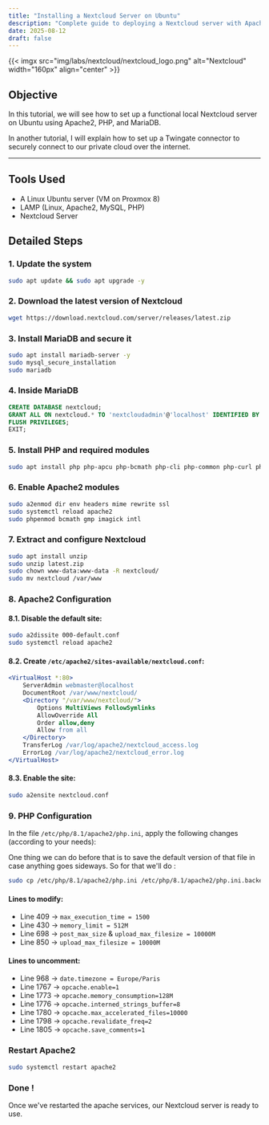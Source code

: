 ```yaml
---
title: "Installing a Nextcloud Server on Ubuntu"
description: "Complete guide to deploying a Nextcloud server with Apache, PHP, and MariaDB on Ubuntu."
date: 2025-08-12
draft: false
---
```


{{< imgx src="img/labs/nextcloud/nextcloud_logo.png" alt="Nextcloud" width="160px" align="center" >}}

## Objective
In this tutorial, we will see how to set up a functional local Nextcloud server on Ubuntu using Apache2, PHP, and MariaDB.

In another tutorial, I will explain how to set up a Twingate connector to securely connect to our private cloud over the internet.

---

## Tools Used
- A Linux Ubuntu server (VM on Proxmox 8)
- LAMP (Linux, Apache2, MySQL, PHP)
- Nextcloud Server

## Detailed Steps

### 1. Update the system
```bash
sudo apt update && sudo apt upgrade -y
```

### 2. Download the latest version of Nextcloud
```bash
wget https://download.nextcloud.com/server/releases/latest.zip
```

### 3. Install MariaDB and secure it
```bash
sudo apt install mariadb-server -y
sudo mysql_secure_installation
sudo mariadb
```

### 4. Inside MariaDB
```sql
CREATE DATABASE nextcloud;
GRANT ALL ON nextcloud.* TO 'nextcloudadmin'@'localhost' IDENTIFIED BY 'STRONG_PASSWD!';
FLUSH PRIVILEGES;
EXIT;
```

### 5. Install PHP and required modules
```bash
sudo apt install php php-apcu php-bcmath php-cli php-common php-curl php-gd php-gmp php-imagick php-intl php-mbstring php-mysql php-zip php-xml -y
```

### 6. Enable Apache2 modules
```bash
sudo a2enmod dir env headers mime rewrite ssl
sudo systemctl reload apache2
sudo phpenmod bcmath gmp imagick intl
```

### 7. Extract and configure Nextcloud
```bash
sudo apt install unzip
sudo unzip latest.zip
sudo chown www-data:www-data -R nextcloud/
sudo mv nextcloud /var/www
```

### 8. Apache2 Configuration
#### 8.1. Disable the default site:
```bash
sudo a2dissite 000-default.conf
sudo systemctl reload apache2
```
#### 8.2. Create `/etc/apache2/sites-available/nextcloud.conf`:
```apache
<VirtualHost *:80>
    ServerAdmin webmaster@localhost
    DocumentRoot /var/www/nextcloud/
    <Directory "/var/www/nextcloud/">
        Options MultiViews FollowSymlinks
        AllowOverride All
        Order allow,deny
        Allow from all
    </Directory>
    TransferLog /var/log/apache2/nextcloud_access.log
    ErrorLog /var/log/apache2/nextcloud_error.log
</VirtualHost>
```
#### 8.3. Enable the site:
```bash
sudo a2ensite nextcloud.conf
```

### 9. PHP Configuration
In the file `/etc/php/8.1/apache2/php.ini`, apply the following changes (according to your needs):

One thing we can do before that is to save the default version of that file in case anything goes sideways. So for that we'll do : 
```bash
sudo cp /etc/php/8.1/apache2/php.ini /etc/php/8.1/apache2/php.ini.backedup
```

#### Lines to modify:
- Line 409 → `max_execution_time = 1500`
- Line 430 → `memory_limit = 512M`
- Line 698 → `post_max_size` & `upload_max_filesize = 10000M`
- Line 850 → `upload_max_filesize = 10000M`

#### Lines to uncomment:
- Line 968 → `date.timezone = Europe/Paris`
- Line 1767 → `opcache.enable=1`
- Line 1773 → `opcache.memory_consumption=128M`
- Line 1776 → `opcache.interned_strings_buffer=8`
- Line 1780 → `opcache.max_accelerated_files=10000`
- Line 1798 → `opcache.revalidate_freq=2`
- Line 1805 → `opcache.save_comments=1`

### Restart Apache2
```bash
sudo systemctl restart apache2
```

### Done !
Once we've restarted the apache services, our Nextcloud server is ready to use.